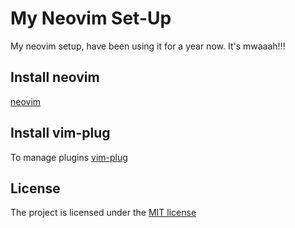 # My Neovim Set-Up 

My neovim setup, have been using it for a year now. It's mwaaah!!!

## Install neovim

[neovim](https://neovim.io/)

## Install vim-plug

To manage plugins 
[vim-plug](https://github.com/junegunn/vim-plug)

## License

The project is licensed under the [MIT license](LICENSE)
